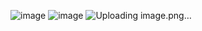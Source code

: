 ![image](https://github.com/Elena-Petrikevich/---/assets/163896657/4bd6f6a1-831d-4631-9cee-db8766a38594)
![image](https://github.com/Elena-Petrikevich/---/assets/163896657/043a54be-59f9-4f9e-9e98-642eb3990f41)
![Uploading image.png…]()
